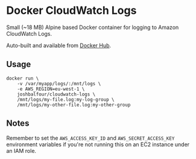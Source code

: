 # Docker CloudWatch Logs

Small (~18 MB) Alpine based Docker container for logging to Amazon CloudWatch Logs.

Auto-built and available from [Docker Hub](https://hub.docker.com/r/joshbalfour/cloudwatch-logs/).

## Usage

```
docker run \
	-v /var/myapp/logs/:/mnt/logs \
	-e AWS_REGION=eu-west-1 \
	joshbalfour/cloudwatch-logs \
	/mnt/logs/my-file.log:my-log-group \
	/mnt/logs/my-other-file.log:my-other-group
```

## Notes
Remember to set the `AWS_ACCESS_KEY_ID` and `AWS_SECRET_ACCESS_KEY` environment variables if you're not running this on an EC2 instance under an IAM role.
